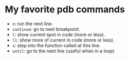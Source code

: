 # My favorite pdb commands
* `n`: run the next line.
* `continue`: go to next breakpoint.
* `l`: show current spot in code (more or less).
* `ll`: show more of current in code (more or less).
* `s`: step into the function called at this line.
* `until`: go to the next line (useful when in a loop)
